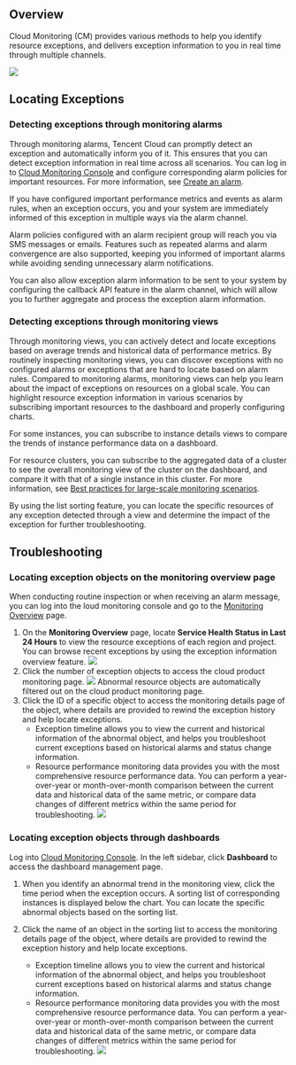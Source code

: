 ## Overview

Cloud Monitoring (CM) provides various methods to help you identify resource exceptions, and delivers exception information to you in real time through multiple channels.

![](https://main.qcloudimg.com/raw/f1627024b2d2bb0f5e35321bf8e3809b.jpg)

## Locating Exceptions

### Detecting exceptions through monitoring alarms

Through monitoring alarms, Tencent Cloud can promptly detect an exception and automatically inform you of it. This ensures that you can detect exception information in real time across all scenarios. You can log in to [Cloud Monitoring Console](https://console.cloud.tencent.com/monitor/overview) and configure corresponding alarm policies for important resources. For more information, see [Create an alarm](https://intl.cloud.tencent.com/document/product/248/6215).

If you have configured important performance metrics and events as alarm rules, when an exception occurs, you and your system are immediately informed of this exception in multiple ways via the alarm channel.

Alarm policies configured with an alarm recipient group will reach you via SMS messages or emails. Features such as repeated alarms and alarm convergence are also supported, keeping you informed of important alarms while avoiding sending unnecessary alarm notifications.

You can also allow exception alarm information to be sent to your system by configuring the callback API feature in the alarm channel, which will allow you to further aggregate and process the exception alarm information.

### Detecting exceptions through monitoring views

Through monitoring views, you can actively detect and locate exceptions based on average trends and historical data of performance metrics. By routinely inspecting monitoring views, you can discover exceptions with no configured alarms or exceptions that are hard to locate based on alarm rules. Compared to monitoring alarms, monitoring views can help you learn about the impact of exceptions on resources on a global scale. You can highlight resource exception information in various scenarios by subscribing important resources to the dashboard and properly configuring charts.  <!--For more information, see [Configure Dashboards]().-->

For some instances, you can subscribe to instance details views to compare the trends of instance performance data on a dashboard.

For resource clusters, you can subscribe to the aggregated data of a cluster to see the overall monitoring view of the cluster on the dashboard, and compare it with that of a single instance in this cluster. For more information, see [Best practices for large-scale monitoring scenarios](https://intl.cloud.tencent.com/document/product/248/32833).

By using the list sorting feature, you can locate the specific resources of any exception detected through a view and determine the impact of the exception for further troubleshooting.

## Troubleshooting

### Locating exception objects on the monitoring overview page

When conducting routine inspection or when receiving an alarm message, you can log into the loud monitoring console and go to the [Monitoring Overview](https://console.cloud.tencent.com/monitor/overview) page.
1. On the **Monitoring Overview** page, locate **Service Health Status in Last 24 Hours** to view the resource exceptions of each region and project.
   You can browse recent exceptions by using the exception information overview feature.
![](https://main.qcloudimg.com/raw/bef2d6f00c46f99fc18c14f8026ced30.png)
2. Click the number of exception objects to access the cloud product monitoring page.
![](https://main.qcloudimg.com/raw/8485dd568f76e906d768361dd438eeb0.png)
Abnormal resource objects are automatically filtered out on the cloud product monitoring page.
3. Click the ID of a specific object to access the monitoring details page of the object, where details are provided to rewind the exception history and help locate exceptions.
   - Exception timeline allows you to view the current and historical information of the abnormal object, and helps you troubleshoot current exceptions based on historical alarms and status change information.
   - Resource performance monitoring data provides you with the most comprehensive resource performance data. You can perform a year-over-year or month-over-month comparison between the current data and historical data of the same metric, or compare data changes of different metrics within the same period for troubleshooting.
![](https://main.qcloudimg.com/raw/2af63a2c548ae9eec8608f83145bfe0f.png)


### Locating exception objects through dashboards

Log into [Cloud Monitoring Console](https://console.cloud.tencent.com/monitor/overview). In the left sidebar, click **Dashboard** to access the dashboard management page.

1. When you identify an abnormal trend in the monitoring view, click the time period when the exception occurs. A sorting list of corresponding instances is displayed below the chart. You can locate the specific abnormal objects based on the sorting list.

3. Click the name of an object in the sorting list to access the monitoring details page of the object, where details are provided to rewind the exception history and help locate exceptions.
   - Exception timeline allows you to view the current and historical information of the abnormal object, and helps you troubleshoot current exceptions based on historical alarms and status change information.
   - Resource performance monitoring data provides you with the most comprehensive resource performance data. You can perform a year-over-year or month-over-month comparison between the current data and historical data of the same metric, or compare data changes of different metrics within the same period for troubleshooting.
![](https://main.qcloudimg.com/raw/ae7b2d1aacdf184d14d476eec8d0dd32.png)

